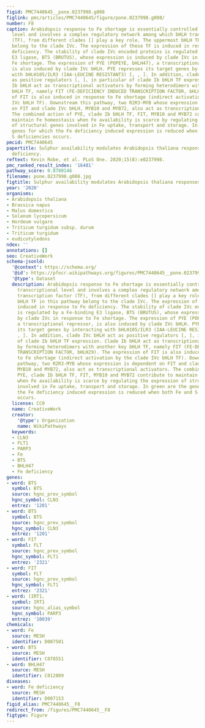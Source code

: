 ```yaml
---
figid: PMC7440645__pone.0237998.g008
figlink: pmc/articles/PMC7440645/figure/pone.0237998.g008/
number: F8
caption: Arabidopsis response to Fe shortage is essentially controlled at the transcriptional
  level and involves a complex regulatory network among which bHLH transcription factor
  (TF), from different clades [] play a key role. The uppermost bHLH TF in this pathway
  belong to the clade IVc. The expression of these TF is induced in response to Fe
  deficiency. The stability of clade IVc encoded proteins is regulated by a Fe-binding
  E3 ligase, BTS (BRUTUS), whose expression is induced by clade IVc in response to
  Fe shortage. The expression of PYE (POPEYE, bHLH47), a transcriptional repressor,
  is also induced by clade IVc bHLH. PYE represses its target genes by interacting
  with bHLH105/ILR3 (IAA-LEUCINE RESISTANT3) [, , ]. In addition, clade IVc bHLH act
  as positive regulators [, ], in particular of clade Ib bHLH TF expression. Clade
  Ib bHLH act as transcriptional activators by forming heterodimers with another key
  bHLH TF, namely FIT (FE-DEFICIENCY INDUCED TRANSCRIPTION FACTOR, bHLH29). The expression
  of FIT is also induced in response to Fe shortage (indirect activation by the clade
  IVc bHLH TF). Downstream this pathway, two R2R3-MYB whose expression is dependent
  on FIT and clade IVc bHLH, MYB10 and MYB72, also act as transcriptional activators.
  The combined action of PYE, clade Ib bHLH TF, FIT, MYB10 and MYB72 contribute to
  maintain Fe homeostasis when Fe availability is scarce by regulating the expression
  of structural genes involved in Fe uptake, transport and storage. In green are the
  genes for which the Fe deficiency induced expression is reduced when both Fe and
  S deficiencies occurs.
pmcid: PMC7440645
papertitle: Sulphur availability modulates Arabidopsis thaliana responses to iron
  deficiency.
reftext: Kevin Robe, et al. PLoS One. 2020;15(8):e0237998.
pmc_ranked_result_index: '16481'
pathway_score: 0.8780146
filename: pone.0237998.g008.jpg
figtitle: Sulphur availability modulates Arabidopsis thaliana responses to iron deficiency
year: '2020'
organisms:
- Arabidopsis thaliana
- Brassica napus
- Malus domestica
- Solanum lycopersicum
- Hordeum vulgare
- Triticum turgidum subsp. durum
- Triticum turgidum
- eudicotyledons
ndex: ''
annotations: []
seo: CreativeWork
schema-jsonld:
  '@context': https://schema.org/
  '@id': https://pfocr.wikipathways.org/figures/PMC7440645__pone.0237998.g008.html
  '@type': Dataset
  description: Arabidopsis response to Fe shortage is essentially controlled at the
    transcriptional level and involves a complex regulatory network among which bHLH
    transcription factor (TF), from different clades [] play a key role. The uppermost
    bHLH TF in this pathway belong to the clade IVc. The expression of these TF is
    induced in response to Fe deficiency. The stability of clade IVc encoded proteins
    is regulated by a Fe-binding E3 ligase, BTS (BRUTUS), whose expression is induced
    by clade IVc in response to Fe shortage. The expression of PYE (POPEYE, bHLH47),
    a transcriptional repressor, is also induced by clade IVc bHLH. PYE represses
    its target genes by interacting with bHLH105/ILR3 (IAA-LEUCINE RESISTANT3) [,
    , ]. In addition, clade IVc bHLH act as positive regulators [, ], in particular
    of clade Ib bHLH TF expression. Clade Ib bHLH act as transcriptional activators
    by forming heterodimers with another key bHLH TF, namely FIT (FE-DEFICIENCY INDUCED
    TRANSCRIPTION FACTOR, bHLH29). The expression of FIT is also induced in response
    to Fe shortage (indirect activation by the clade IVc bHLH TF). Downstream this
    pathway, two R2R3-MYB whose expression is dependent on FIT and clade IVc bHLH,
    MYB10 and MYB72, also act as transcriptional activators. The combined action of
    PYE, clade Ib bHLH TF, FIT, MYB10 and MYB72 contribute to maintain Fe homeostasis
    when Fe availability is scarce by regulating the expression of structural genes
    involved in Fe uptake, transport and storage. In green are the genes for which
    the Fe deficiency induced expression is reduced when both Fe and S deficiencies
    occurs.
  license: CC0
  name: CreativeWork
  creator:
    '@type': Organization
    name: WikiPathways
  keywords:
  - CLN3
  - FLT1
  - PARP3
  - Fe
  - BTS
  - BHLH47
  - Fe deficiency
genes:
- word: BTS
  symbol: BTS
  source: hgnc_prev_symbol
  hgnc_symbol: CLN3
  entrez: '1201'
- word: BTS
  symbol: BTS
  source: hgnc_prev_symbol
  hgnc_symbol: CLN3
  entrez: '1201'
- word: FIT
  symbol: FLT
  source: hgnc_prev_symbol
  hgnc_symbol: FLT1
  entrez: '2321'
- word: FIT
  symbol: FLT
  source: hgnc_prev_symbol
  hgnc_symbol: FLT1
  entrez: '2321'
- word: (IRT1,
  symbol: IRT1
  source: hgnc_alias_symbol
  hgnc_symbol: PARP3
  entrez: '10039'
chemicals:
- word: Fe
  source: MESH
  identifier: D007501
- word: BTS
  source: MESH
  identifier: C078551
- word: BHLH47
  source: MESH
  identifier: C012889
diseases:
- word: Fe deficiency
  source: MESH
  identifier: D007153
figid_alias: PMC7440645__F8
redirect_from: /figures/PMC7440645__F8
figtype: Figure
---
```

